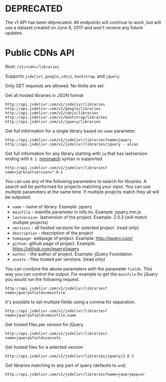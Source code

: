 # DEPRECATED

The v1 API has been deprecated. All endpoints will continue to work, but will use a dataset created on June 8, 2017 and won't receive any future updates.

# Public CDNs API

Root: `/v1/<cdn>/libraries`

Supports `jsdelivr`, `google`, `cdnjs`, `bootstrap`, and `jquery`.

Only GET requests are allowed. No limits are set.

Get all hosted libraries in JSON format

```
http://api.jsdelivr.com/v1/jsdelivr/libraries
http://api.jsdelivr.com/v1/google/libraries
http://api.jsdelivr.com/v1/cdnjs/libraries
http://api.jsdelivr.com/v1/bootstrap/libraries
http://api.jsdelivr.com/v1/jquery/libraries
```


Get full information for a single library based on `name` parameter.

```
http://api.jsdelivr.com/v1/jsdelivr/libraries?name=jquery
http://api.jsdelivr.com/v1/jsdelivr/libraries/jquery - alias
```

Get full information for any library starting with `jq` that has lastversion ending with `0.1`. [minimatch](https://www.npmjs.org/package/minimatch) syntax is supported.

```
http://api.jsdelivr.com/v1/jsdelivr/libraries?name=jq*&lastversion=*.0.1
```

You can use any of the following parameters to search for libraries. A search will be performed for projects matching your input. You can use multiple parameters at the same time. If multiple projects match they all will be outputed.

* `name` - name of library. Example: jquery
* `mainfile` - mainfile parameter in info.ini. Example: jquery.min.js
* `lastversion`- lastversion of the project. Example: 2.0.3 (will match multiple projects)
* `versions` -  all hosted versions for selected project. (read only)
* `description` - description of the project
* `homepage`- webpage of project. Example: http://jquery.com/
* `github`- github page of project. Example: https://github.com/jquery/jquery
* `author` - the author of project. Example: jQuery Foundation
* `assets` - files hosted per versions. (read only)


You can combine the above parameters with the parameter `fields`. This way you can control the output. For example to get the `mainfile` for jQuery you would run the following request.

```
http://api.jsdelivr.com/v1/jsdelivr/libraries?name=jquery&fields=mainfile
```


It's possible to set multiple fields using a comma for separation.

```
http://api.jsdelivr.com/v1/jsdelivr/libraries?name=jquery&fields=mainfile,name
```

Get hosted files per version for jQuery
```
http://api.jsdelivr.com/v1/jsdelivr/libraries?name=jquery&fields=assets
```

Get hosted files for a selected version
```
http://api.jsdelivr.com/v1/jsdelivr/libraries/jquery/2.0.3
```

Get libraries matching to any part of query (defaults to `and`)
```
http://api.jsdelivr.com/v1/jsdelivr/libraries?name=jquery&op=or
```
